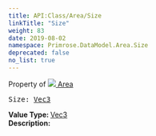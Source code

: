 ```yaml
---
title: API:Class/Area/Size
linkTitle: "Size"
weight: 83
date: 2019-08-02
namespace: Primrose.DataModel.Area.Size
deprecated: false
no_list: true
---
```

Property of <a href="/docs/api-reference/Class/Area"><img src="/icons/silk/arrow_nw_ne_sw_se.png"/>&nbsp;Area</a>
<pre class="method-declaration">
Size: <a class="type" href="/docs/api-reference/DataType/Vec3">Vec3</a></pre>
<b>Value Type: </b>
<a class="type" href="/docs/api-reference/DataType/Vec3">Vec3</a>
<br/>
<b>Description: </b>